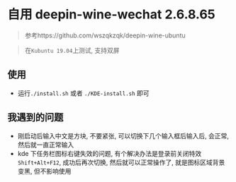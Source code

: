# 自用 deepin-wine-wechat 2.6.8.65

> 参考https://github.com/wszqkzqk/deepin-wine-ubuntu

> 在`Kubuntu 19.04`上测试, 支持双屏

## 使用

* 运行`./install.sh` 或者 `./KDE-install.sh` 即可

## 我遇到的问题

* 刚启动后输入中文是方块, 不要紧张, 可以切换下几个输入框后输入后, 会正常, 然后就一直正常输入
* kde 下任务栏图标右键失效的问题, 有个解决办法是登录前关闭特效`Shift+Alt+F12`, 成功后再次切换, 然后就可以正常操作了, 就是图标区域背景变黑, 但不影响使用
